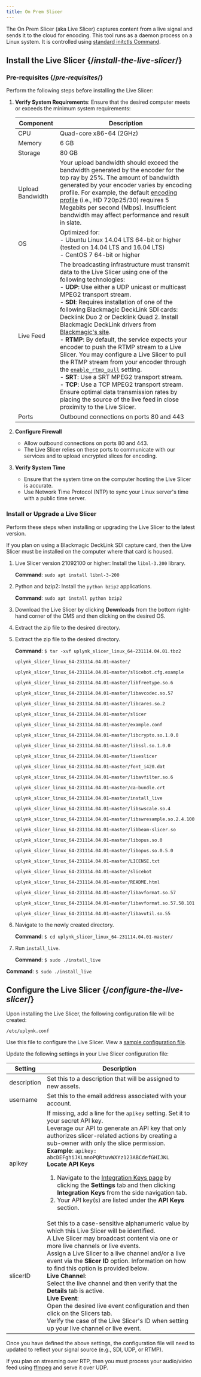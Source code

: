 ```yaml
---
title: On Prem Slicer
---
```


The On Prem Slicer (aka Live Slicer) captures content from a live signal and sends it to the cloud for encoding. This tool runs as a daemon process on a Linux system. It is controlled using [standard initctls Command](#administration).

## Install the Live Slicer  {/*install-the-live-slicer*/}

### Pre-requisites  {/*pre-requisites*/}

Perform the following steps before installing the Live Slicer:

1. **Verify System Requirements**: Ensure that the desired computer meets or exceeds the minimum system requirements:


    | Component | Description|
    |----------|-----|
    | CPU   | Quad-core x86-64 (2GHz)|
    | Memory| 6 GB |
    | Storage| 80 GB|
    | Upload Bandwidth| Your upload bandwidth should exceed the bandwidth generated by the encoder for the top ray by 25\%. The amount of bandwidth generated by your encoder varies by encoding profile. For example, the default [encoding profile](/uplynk/acquire/encoding_profiles) (i.e., HD 720p25\/30) requires 5 Megabits per second (Mbps). <Warning>Insufficient bandwidth may affect performance and result in slate.</Warning> |
    | OS    | Optimized for: <br /> - Ubuntu Linux 14.04 LTS 64-bit or higher (tested on 14.04 LTS and 16.04 LTS) <br /> - CentOS 7 64-bit or higher |
    | Live Feed | The broadcasting infrastructure must transmit data to the Live Slicer using one of the following technologies: <br /> - **UDP**: Use either a UDP unicast or multicast MPEG2 transport stream. <br /> - **SDI**: Requires installation of one of the following Blackmagic DeckLink SDI cards: Decklink Duo 2 or Decklink Quad 2. Install Blackmagic DeckLink drivers from [Blackmagic's site](https://www.blackmagicdesign.com/support). <br /> - **RTMP**: By default, the service expects your encoder to push the RTMP stream to a Live Slicer. You may configure a Live Slicer to pull the RTMP stream from your encoder through the [`enable_rtmp_pull`](#configuration-file-settings) setting. <br /> - **SRT**: Use a SRT MPEG2 transport stream. <br /> - **TCP**: Use a TCP MPEG2 transport stream. Ensure optimal data transmission rates by placing the source of the live feed in close proximity to the Live Slicer. |
    | Ports | Outbound connections on ports 80 and 443    |

2. **Configure Firewall**
   - Allow outbound connections on ports 80 and 443.
   - The Live Slicer relies on these ports to communicate with our services and to upload encrypted slices for encoding.

3. **Verify System Time**
   - Ensure that the system time on the computer hosting the Live Slicer is accurate.
   - Use Network Time Protocol (NTP) to sync your Linux server's time with a public time server.

### Install or Upgrade a Live Slicer

Perform these steps when installing or upgrading the Live Slicer to the latest version.

<Tip>If you plan on using a Blackmagic DeckLink SDI capture card, then the Live Slicer must be installed on the computer where that card is housed.</Tip>

1. Live Slicer version 21092100 or higher: Install the `libnl-3.200` library.

    **Command**: `sudo apt install libnl-3-200`

2. Python and bzip2: Install the `python bzip2` applications.

    **Command**: `sudo apt install python bzip2`

3. Download the Live Slicer by clicking **Downloads** from the bottom right-hand corner of the CMS and then clicking on the desired OS.

4. Extract the zip file to the desired directory.

4. Extract the zip file to the desired directory.

    **Command**: `$ tar -xvf uplynk_slicer_linux_64-231114.04.01.tbz2`

    ```
    uplynk_slicer_linux_64-231114.04.01-master/

    uplynk_slicer_linux_64-231114.04.01-master/slicebot.cfg.example

    uplynk_slicer_linux_64-231114.04.01-master/libfreetype.so.6

    uplynk_slicer_linux_64-231114.04.01-master/libavcodec.so.57

    uplynk_slicer_linux_64-231114.04.01-master/libcares.so.2

    uplynk_slicer_linux_64-231114.04.01-master/slicer

    uplynk_slicer_linux_64-231114.04.01-master/example.conf

    uplynk_slicer_linux_64-231114.04.01-master/libcrypto.so.1.0.0

    uplynk_slicer_linux_64-231114.04.01-master/libssl.so.1.0.0

    uplynk_slicer_linux_64-231114.04.01-master/liveslicer

    uplynk_slicer_linux_64-231114.04.01-master/font_i420.dat

    uplynk_slicer_linux_64-231114.04.01-master/libavfilter.so.6

    uplynk_slicer_linux_64-231114.04.01-master/ca-bundle.crt

    uplynk_slicer_linux_64-231114.04.01-master/install_live

    uplynk_slicer_linux_64-231114.04.01-master/libswscale.so.4

    uplynk_slicer_linux_64-231114.04.01-master/libswresample.so.2.4.100

    uplynk_slicer_linux_64-231114.04.01-master/libbeam-slicer.so

    uplynk_slicer_linux_64-231114.04.01-master/libopus.so.0

    uplynk_slicer_linux_64-231114.04.01-master/libopus.so.0.5.0

    uplynk_slicer_linux_64-231114.04.01-master/LICENSE.txt

    uplynk_slicer_linux_64-231114.04.01-master/slicebot

    uplynk_slicer_linux_64-231114.04.01-master/README.html

    uplynk_slicer_linux_64-231114.04.01-master/libavformat.so.57

    uplynk_slicer_linux_64-231114.04.01-master/libavformat.so.57.58.101

    uplynk_slicer_linux_64-231114.04.01-master/libavutil.so.55
    ```

5. Navigate to the newly created directory.

    **Command**: `$ cd uplynk_slicer_linux_64-231114.04.01-master/`

6. Run `install_live`.

    **Command**: `$ sudo ./install_live`

**Command**: `$ sudo ./install_live`

## Configure the Live Slicer  {/*configure-the-live-slicer*/}

Upon installing the Live Slicer, the following configuration file will be created:

`/etc/uplynk.conf`

Use this file to configure the Live Slicer. View a [sample configuration file](https://docs.edgecast.com/video/Content/Resources/Supplemental/LiveSlicerConf).

Update the following settings in your Live Slicer configuration file:

| Setting | Description    |
|-------------|--------|
| description | Set this to a description that will be assigned to new assets.    |
| username    | Set this to the email address associated with your account.|
| apikey| If missing, add a line for the `apikey` setting. Set it to your secret API key. <br /> Leverage our API to generate an API key that only authorizes slicer-related actions by creating a sub-owner with only the slice permission. <br /> **Example**: `apikey: abcDEFghiJKLmnoPQRtuvWXYz123ABCdefGHIJKL`<br > **Locate API Keys**<ol><li>Navigate to the [Integration Keys page](https://cms.uplynk.com/static/cms2/index.html#/settings/integration-keys) by clicking the **Settings** tab and then clicking **Integration Keys** from the side navigation tab.</li><li>Your API key(s) are listed under the **API Keys** section.</li></ol>|
| slicerID    | Set this to a case-sensitive alphanumeric value by which this Live Slicer will be identified. <br /> A Live Slicer may broadcast content via one or more live channels or live events. <br />Assign a Live Slicer to a live channel and/or a live event via the **Slicer ID** option. Information on how to find this option is provided below.<br />**Live Channel**:<br />Select the live channel and then verify that the **Details** tab is active.<br />**Live Event**:<br />Open the desired live event configuration and then click on the Slicers tab.<br />Verify the case of the Live Slicer's ID when setting up your live channel or live event.|

Once you have defined the above settings, the configuration file will need to updated to reflect your signal source (e.g., SDI, UDP, or RTMP).

<Info>If you plan on streaming over RTP, then you must process your audio/video feed using [ffmpeg](https://ffmpeg.org/) and serve it over UDP.</Info>
